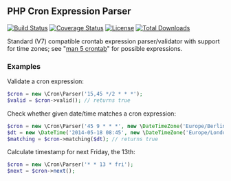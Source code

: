## PHP Cron Expression Parser

[![Build Status](https://travis-ci.org/poliander/cron.svg?branch=master)](https://travis-ci.org/poliander/cron)
[![Coverage Status](https://img.shields.io/coveralls/poliander/cron.svg)](https://coveralls.io/r/poliander/cron)
[![License](https://poser.pugx.org/poliander/cron/license)](https://packagist.org/packages/poliander/cron)
[![Total Downloads](https://poser.pugx.org/poliander/cron/downloads)](https://packagist.org/packages/poliander/cron)

Standard (V7) compatible crontab expression parser/validator with support for time zones; see "[man 5 crontab](http://www.unix.com/man-page/linux/5/crontab/)" for possible expressions.

### Examples

Validate a cron expression:

```php
$cron = new \Cron\Parser('15,45 */2 * * *');
$valid = $cron->valid(); // returns true
```

Check whether given date/time matches a cron expression:
```php
$cron = new \Cron\Parser('45 9 * * *', new \DateTimeZone('Europe/Berlin'));
$dt = new \DateTime('2014-05-18 08:45', new \DateTimeZone('Europe/London'));
$matching = $cron->matching($dt); // returns true
```

Calculate timestamp for next Friday, the 13th:
```php
$cron = new \Cron\Parser('* * 13 * fri');
$next = $cron->next();
```

